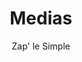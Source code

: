 ---
title: "Medias"
author: "Zap' le Simple"
lang: en
layout: albums
menus:
  main:
    weight: 3
---